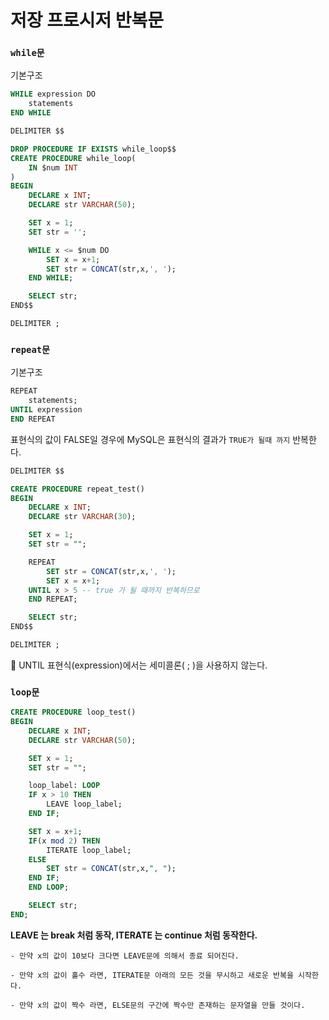 # 저장 프로시저 반복문

### `while문`

기본구조

```sql
WHILE expression DO
    statements
END WHILE
```

```sql
DELIMITER $$

DROP PROCEDURE IF EXISTS while_loop$$
CREATE PROCEDURE while_loop(
    IN $num INT
)
BEGIN
    DECLARE x INT;
    DECLARE str VARCHAR(50);

    SET x = 1;
    SET str = '';

    WHILE x <= $num DO
        SET x = x+1;
        SET str = CONCAT(str,x,', ');
    END WHILE;

    SELECT str;
END$$

DELIMITER ;
```

### `repeat문`

기본구조

```sql
REPEAT
    statements;
UNTIL expression
END REPEAT
```

표현식의 값이 FALSE일 경우에 MySQL은 표현식의 결과가 `TRUE가 될때 까지` 반복한다.

```sql
DELIMITER $$

CREATE PROCEDURE repeat_test()
BEGIN
    DECLARE x INT;
    DECLARE str VARCHAR(30);

    SET x = 1;
    SET str = "";

    REPEAT
        SET str = CONCAT(str,x,', ');
        SET x = x+1;
    UNTIL x > 5 -- true 가 될 때까지 반복하므로
    END REPEAT;

    SELECT str;
END$$

DELIMITER ;
```

:rotating_light: UNTIL 표현식(expression)에서는 세미콜론( ; )을 사용하지 않는다.

### `loop문`

```sql
CREATE PROCEDURE loop_test()
BEGIN
    DECLARE x INT;
    DECLARE str VARCHAR(50);

    SET x = 1;
    SET str = "";

    loop_label: LOOP
    IF x > 10 THEN
        LEAVE loop_label;
    END IF;

    SET x = x+1;
    IF(x mod 2) THEN
        ITERATE loop_label;
    ELSE
        SET str = CONCAT(str,x,", ");
    END IF;
    END LOOP;

    SELECT str;
END;
```

**LEAVE 는 break 처럼 동작, ITERATE 는 continue 처럼 동작한다.**
<br>

```
- 만약 x의 값이 10보다 크다면 LEAVE문에 의해서 종료 되어진다.

- 만약 x의 값이 홀수 라면, ITERATE문 아래의 모든 것을 무시하고 새로운 반복을 시작한다.

- 만약 x의 값이 짝수 라면, ELSE문의 구간에 짝수만 존재하는 문자열을 만들 것이다.
```
